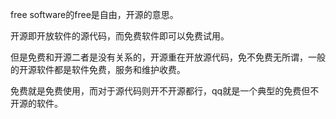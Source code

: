 free software的free是自由，开源的意思。

开源即开放软件的源代码，而免费软件即可以免费试用。

但是免费和开源二者是没有关系的，开源重在开放源代码，免不免费无所谓，一般的开源软件都是软件免费，服务和维护收费。

免费就是免费使用，而对于源代码则开不开源都行，qq就是一个典型的免费但不开源的软件。